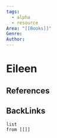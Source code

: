 ```yaml
---
tags:
  - alpha
  - resource
Area: "[[Books]]"
Genre:
Author:
---
```

# Eileen



## References



## BackLinks

```dataview
list
from [[]]
```

